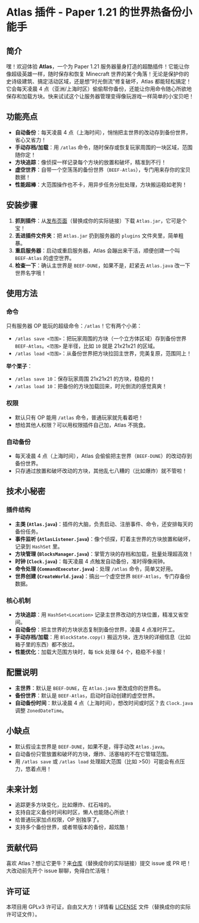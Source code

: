 # Atlas 插件 - Paper 1.21 的世界热备份小能手

## 简介
嘿！欢迎体验 **Atlas**，一个为 Paper 1.21 服务器量身打造的超酷插件！它能让你像超级英雄一样，随时保存和恢复 Minecraft 世界的某个角落！无论是保护你的史诗级建筑、搞定活动区域，还是想“时光倒流”修复破坏，Atlas 都能轻松搞定！它会每天凌晨 4 点（亚洲/上海时区）偷偷帮你备份，还能让你用命令随心所欲地保存和加载方块。快来试试这个让服务器管理变得像玩游戏一样简单的小宝贝吧！

## 功能亮点
- **自动备份**：每天凌晨 4 点（上海时间），悄悄把主世界的改动存到备份世界，省心又省力！
- **手动存档/加载**：用 `/atlas` 命令，随时保存或恢复玩家周围的一块区域，范围随你定！
- **方块追踪**：像侦探一样记录每个方块的放置和破坏，精准到不行！
- **虚空世界**：自带一个空荡荡的备份世界（`BEEF-Atlas`），专门用来存你的宝贝数据！
- **性能超棒**：大范围操作也不卡，用异步任务分批处理，方块搬运稳如老狗！

## 安装步骤
1. **抓到插件**：从[发布页面](#)（替换成你的实际链接）下载 `Atlas.jar`，它可是个宝！
2. **丢进插件文件夹**：把 `Atlas.jar` 扔到服务器的 `plugins` 文件夹里，简单粗暴。
3. **重启服务器**：启动或重启服务器，Atlas 会蹦出来干活，顺便创建一个叫 `BEEF-Atlas` 的虚空世界。
4. **检查一下**：确认主世界是 `BEEF-DUNE`，如果不是，赶紧去 `Atlas.java` 改一下世界名字哦！

## 使用方法
### 命令
只有服务器 OP 能玩的超级命令：`/atlas`！它有两个小弟：
- `/atlas save <范围>`：把玩家周围的方块（一个立方体区域）存到备份世界 `BEEF-Atlas`。`<范围>` 是半径，比如 `10` 就是 21x21x21 的区域。
- `/atlas load <范围>`：从备份世界把方块拉回主世界，完美复原，范围同上！

**举个栗子**：
- `/atlas save 10`：保存玩家周围 21x21x21 的方块，稳稳的！
- `/atlas load 10`：把备份的方块加载回来，时光倒流的感觉真爽！

### 权限
- 默认只有 OP 能用 `/atlas` 命令，普通玩家就先看着吧！
- 想给其他人权限？可以用权限插件自己加，Atlas 不挑食。

### 自动备份
- 每天凌晨 4 点（上海时间），Atlas 会偷偷把主世界（`BEEF-DUNE`）的改动存到备份世界。
- 只存通过放置和破坏改动的方块，其他乱七八糟的（比如爆炸）就不管啦！

## 技术小秘密
### 插件结构
- **主类 (`Atlas.java`)**：插件的大脑，负责启动、注册事件、命令，还安排每天的备份任务。
- **事件监听 (`AtlasListener.java`)**：像个侦探，盯着主世界的方块放置和破坏，记录到 `HashSet` 里。
- **方块管理 (`BlocksManager.java`)**：掌管方块的存档和加载，批量处理超高效！
- **时钟 (`Clock.java`)**：每天凌晨 4 点触发自动备份，准时得像闹钟。
- **命令处理 (`CommandExecutor.java`)**：处理 `/atlas` 命令，简单又好用。
- **世界创建 (`CreateWorld.java`)**：搞出一个虚空世界 `BEEF-Atlas`，专门存备份数据。

### 核心机制
- **方块追踪**：用 `HashSet<Location>` 记录主世界改动的方块位置，精准又省空间。
- **自动备份**：把主世界的方块状态复制到备份世界，凌晨 4 点准时开工。
- **手动存档/加载**：用 `BlockState.copy()` 搬运方块，连方块的详细信息（比如箱子里的东西）都不放过。
- **性能优化**：加载大范围方块时，每 tick 处理 64 个，稳稳不卡服！

## 配置说明
- **主世界**：默认是 `BEEF-DUNE`，在 `Atlas.java` 里改成你的世界名。
- **备份世界**：默认是 `BEEF-Atlas`，启动时自动创建的虚空世界。
- **自动备份时间**：默认凌晨 4 点（上海时间），想改时间或时区？去 `Clock.java` 调整 `ZonedDateTime`。

## 小缺点
- 默认假设主世界是 `BEEF-DUNE`，如果不是，得手动改 `Atlas.java`。
- 自动备份只管放置和破坏的方块，爆炸、活塞啥的不在它管辖范围。
- 用 `/atlas save` 或 `/atlas load` 处理超大范围（比如 >50）可能会有点压力，悠着点用！

## 未来计划
- 追踪更多方块变化，比如爆炸、红石啥的。
- 支持自定义备份时间和时区，懒人也能随心所欲！
- 给普通玩家加点权限，OP 别独享了。
- 支持多个备份世界，或者带版本的备份，超炫酷！

## 贡献代码
喜欢 Atlas？想让它更牛？来[仓库](#)（替换成你的实际链接）提交 issue 或 PR 吧！大改动前先开个 issue 聊聊，免得白忙活哦！

## 许可证
本项目用 GPLv3 许可证，自由又大方！详情看 [LICENSE](https://github.com/superwfox/Atlas/blob/master/license.txt) 文件（替换成你的实际许可证文件）。
